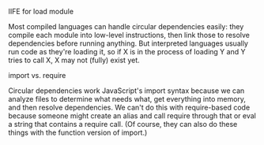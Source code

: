 IIFE for load module

Most compiled languages can handle circular dependencies easily: they compile each module into low-level instructions, then link those to resolve dependencies before running anything. But interpreted languages usually run code as they're loading it, so if X is in the process of loading Y and Y tries to call X, X may not (fully) exist yet.

import vs. require

Circular dependencies work JavaScript's import syntax because we can analyze files to determine what needs what, get everything into memory, and then resolve dependencies. We can't do this with require-based code because someone might create an alias and call require through that or eval a string that contains a require call. (Of course, they can also do these things with the function version of import.)
